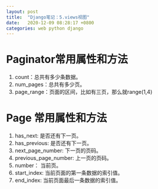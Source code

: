 ```yaml
---
layout: post
title:  "Django笔记：5.views视图"
date:   2020-12-09 08:28:17 +0800
categories: web python django
---
```



# Paginator常用属性和方法
1. count：总共有多少条数据。
2. num_pages：总共有多少页。
3. page_range：页面的区间，比如有三页，那么就range(1,4)

# Page 常用属性和方法
1. has_next: 是否还有下一页。
2. has_previous: 是否还有下一页。
3. next_page_number: 下一页的页码。
4. previous_page_number: 上一页的页码。
5. number： 当前页。
6. start_index: 当前页面的第一条数据的索引值。
7. end_index: 当前页面最后一条数据的索引值。

